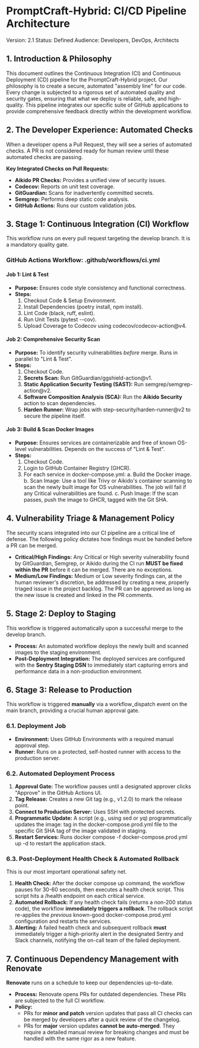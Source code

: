 # PromptCraft-Hybrid: CI/CD Pipeline Architecture

Version: 2.1
Status: Defined
Audience: Developers, DevOps, Architects

## 1\. Introduction & Philosophy

This document outlines the Continuous Integration (CI) and Continuous Deployment (CD) pipeline for the PromptCraft-Hybrid project. Our philosophy is to create a secure, automated "assembly line" for our code. Every change is subjected to a rigorous set of automated quality and security gates, ensuring that what we deploy is reliable, safe, and high-quality. This pipeline integrates our specific suite of GitHub applications to provide comprehensive feedback directly within the development workflow.

## 2\. The Developer Experience: Automated Checks

When a developer opens a Pull Request, they will see a series of automated checks. A PR is not considered ready for human review until these automated checks are passing.

**Key Integrated Checks on Pull Requests:**

* **Aikido PR Checks:** Provides a unified view of security issues.
* **Codecov:** Reports on unit test coverage.
* **GitGuardian:** Scans for inadvertently committed secrets.
* **Semgrep:** Performs deep static code analysis.
* **GitHub Actions:** Runs our custom validation jobs.

## 3\. Stage 1: Continuous Integration (CI) Workflow

This workflow runs on every pull request targeting the develop branch. It is a mandatory quality gate.

### GitHub Actions Workflow: .github/workflows/ci.yml

#### Job 1: Lint & Test

* **Purpose:** Ensures code style consistency and functional correctness.
* **Steps:**
  1. Checkout Code & Setup Environment.
  2. Install Dependencies (poetry install, npm install).
  3. Lint Code (black, ruff, eslint).
  4. Run Unit Tests (pytest \--cov).
  5. Upload Coverage to Codecov using codecov/codecov-action@v4.

#### Job 2: Comprehensive Security Scan

* **Purpose:** To identify security vulnerabilities *before* merge. Runs in parallel to "Lint & Test".
* **Steps:**
  1. Checkout Code.
  2. **Secrets Scan:** Run GitGuardian/ggshield-action@v1.
  3. **Static Application Security Testing (SAST):** Run semgrep/semgrep-action@v2.
  4. **Software Composition Analysis (SCA):** Run the **Aikido Security** action to scan dependencies.
  5. **Harden Runner:** Wrap jobs with step-security/harden-runner@v2 to secure the pipeline itself.

#### Job 3: Build & Scan Docker Images

* **Purpose:** Ensures services are containerizable and free of known OS-level vulnerabilities. Depends on the success of "Lint & Test".
* **Steps:**
  1. Checkout Code.
  2. Login to GitHub Container Registry (GHCR).
  3. For each service in docker-compose.yml:
     a. Build the Docker image.
     b. Scan Image: Use a tool like Trivy or Aikido's container scanning to scan the newly built image for OS vulnerabilities. The job will fail if any Critical vulnerabilities are found.
     c. Push Image: If the scan passes, push the image to GHCR, tagged with the Git SHA.

## 4\. Vulnerability Triage & Management Policy

The security scans integrated into our CI pipeline are a critical line of defense. The following policy dictates how findings must be handled before a PR can be merged.

* **Critical/High Findings:** Any Critical or High severity vulnerability found by GitGuardian, Semgrep, or Aikido during the CI run **MUST be fixed within the PR** before it can be merged. There are no exceptions.
* **Medium/Low Findings:** Medium or Low severity findings can, at the human reviewer's discretion, be addressed by creating a new, properly triaged issue in the project backlog. The PR can be approved as long as the new issue is created and linked in the PR comments.

## 5\. Stage 2: Deploy to Staging

This workflow is triggered automatically upon a successful merge to the develop branch.

* **Process:** An automated workflow deploys the newly built and scanned images to the staging environment.
* **Post-Deployment Integration:** The deployed services are configured with the **Sentry Staging DSN** to immediately start capturing errors and performance data in a non-production environment.

## 6\. Stage 3: Release to Production

This workflow is triggered **manually** via a workflow\_dispatch event on the main branch, providing a crucial human approval gate.

### 6.1. Deployment Job

* **Environment:** Uses GitHub Environments with a required manual approval step.
* **Runner:** Runs on a protected, self-hosted runner with access to the production server.

### 6.2. Automated Deployment Process

1. **Approval Gate:** The workflow pauses until a designated approver clicks "Approve" in the GitHub Actions UI.
2. **Tag Release:** Creates a new Git tag (e.g., v1.2.0) to mark the release point.
3. **Connect to Production Server:** Uses SSH with protected secrets.
4. **Programmatic Update:** A script (e.g., using sed or yq) programmatically updates the image: tag in the docker-compose.prod.yml file to the specific Git SHA tag of the image validated in staging.
5. **Restart Services:** Runs docker compose \-f docker-compose.prod.yml up \-d to restart the application stack.

### 6.3. Post-Deployment Health Check & Automated Rollback

This is our most important operational safety net.

1. **Health Check:** After the docker compose up command, the workflow pauses for 30-60 seconds, then executes a health check script. This script hits a /health endpoint on each critical service.
2. **Automated Rollback:** If any health check fails (returns a non-200 status code), the workflow **immediately triggers a rollback**. The rollback script re-applies the *previous* known-good docker-compose.prod.yml configuration and restarts the services.
3. **Alerting:** A failed health check and subsequent rollback **must** immediately trigger a high-priority alert in the designated Sentry and Slack channels, notifying the on-call team of the failed deployment.

## 7\. Continuous Dependency Management with Renovate

**Renovate** runs on a schedule to keep our dependencies up-to-date.

* **Process:** Renovate opens PRs for outdated dependencies. These PRs are subjected to the full CI workflow.
* **Policy:**
  * PRs for **minor and patch** version updates that pass all CI checks can be merged by developers after a quick review of the changelog.
  * PRs for **major** version updates **cannot be auto-merged**. They require a detailed manual review for breaking changes and must be handled with the same rigor as a new feature.
